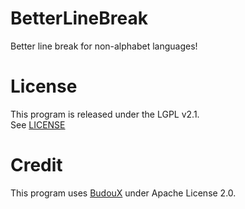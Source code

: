 # BetterLineBreak

Better line break for non-alphabet languages!

# License

This program is released under the LGPL v2.1.  
See [LICENSE](/LICENSE)

# Credit

This program uses [BudouX](https://github.com/google/budoux) under Apache License 2.0.
